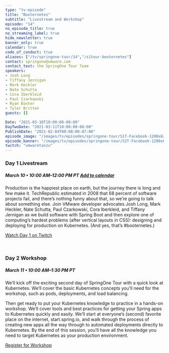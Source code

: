 ```yaml
---
type: "tv-episode"
title: "Booternetes"
subtitle: "Livestream and Workshop"
episode: "14"
no_episode_title: true
no_streaming_label: true
hide_newsletter: true
banner_only: true
calendar: true
code_of_conduct: true
aliases: ["/tv/springone-tour/14","/s1tour-booternetes"]
contact: springone@vmware.com
contact_text: the SpringOne Tour Team
speakers:
- Josh Long
- Tiffany Jernigan
- Mark Heckler
- Nate Schutta
- Cora Iberkleid
- Paul Czarkowski
- Ryan Baxter
- Tyler Britten
guests: []

Date: "2021-03-10T10:00:00-08:00"
DayTwoDate: "2021-03-11T10:00:00-08:00"
PublishDate: "2021-02-04T00:00:00-07:00"
episode_image: "/images/tv/episodes/springone-tour/S1T-Facebook-1200x628-March.png"
episode_banner: "/images/tv/episodes/springone-tour/S1T-Facebook-1200x628-March.png"
twitch: "vmwaretanzu"
---
```



### Day 1 Livestream

<div class='flex align-items-center'>
	<h5>March 10 &bullet; 10:00 AM&ndash;12:00 PM PT
	<strong><a class='ml-3 lightbox' href='#day-1-reminder'><i class='fa fa-calendar-check mr-1'></i>Add to calendar</a></strong></h5>
</div>

Production is the happiest place on earth, but the journey there is long and few make it. TechRepublic estimated in 2008 that 68 percent of software projects fail, and there’s nothing funny about that, so we’re going to talk about something else. Join VMware developer advocates Josh Long, Mark Heckler, Nate Schutta, Paul Czarkowski, Cora Iberkleid, and Tiffany Jernigan as we build software with Spring Boot and then explore one of computing’s hardest problems (after vertical layouts in CSS): designing and deploying for production on Kubernetes. (And yes, that’s #booternetes.)

<a class='btn mt-2' href='https://www.twitch.tv/vmwaretanzu'>Watch Day 1 on Twitch</a>

<div id='day-1-reminder' class='p-5' style='display: none'>
	<h3 class='-text-white mb-3 text-center'>Add to calendar</h3>
  <div class='flex jc-between'>
      <script type="text/javascript">
          cal_single = ics();
          cal_single.addEvent('Booternetes Day 1 on Twitch', 'https://www.twitch.tv/vmwaretanzu', 'Twitch', '03/10/2021 10:00 am PST', '03/10/2021 12:00 pm PST');
      </script>
      <a href="#"
         onclick="javascript:cal_single.download('Booternetes Day 1 on Twitch')"
         class='btn mr-2 mb-2'>Outlook/iCal</a> <a
          href="https://www.google.com/calendar/render?action=TEMPLATE&text=Booternetes+Day+1+on+Twitch&details=https%3A%2F%2Fwww.twitch.tv%2Fvmwaretanzu&location=Twitch&dates=20210310T180000Z%2F20210310T200000Z"
          class='btn mb-2'>Google Calendar</a>
  </div>
</div>
<br>


### Day 2 Workshop

##### March 11 &bullet; 10:00 AM&ndash;1:30 PM PT

We’ll kick off the exciting second day of SpringOne Tour with a quick look at Kubernetes. We’ll cover the basic Kubernetes concepts you’ll need for the workshop, such as pods, deployments, and load balancing.

Then get ready to put your Kubernetes knowledge to practice in a hands-on workshop. We’ll cover tools and best practices for getting your Spring apps to Kubernetes quickly and easily. We’ll start at everyone’s (second) favorite place on the internet, start.spring.io, and walk through the process of creating new apps all the way through to automated deployments directly to Kubernetes. By the end of this session, you’ll have all the knowledge you need to target Kubernetes as your production environment.

<a class='btn mt-2 lightbox' href='#register'>Register for Workshop</a>

<div id="register" class='p-5' style="display:none">
	<h3 class='-text-white mb-3 hide'>Register</h3>
	<script src="https://connect.tanzu.vmware.com/js/forms2/js/forms2.min.js"></script>
	<form id="mktoForm_8081"></form>
	<script>
	  MktoForms2.setOptions({formXDPath : "/rs/pivotal/images/marketo-xdframe-relative.html"});
	  MktoForms2.loadForm("https://connect.tanzu.vmware.com", "625-IUJ-009", 8081, function(form){
			form.onSuccess(function(values, followUpUrl) {
				form.getFormElem().hide();
				$('.hide').hide();
				$('.confirmation').show();
				return false;
			});
	  });
	</script>
	<div class='confirmation' style="display:none">
		<h3 class="-text-white mt-0">Thank you!</h3>
		<p>Join us on March 11 using this link:<br/> <span class='-text-white zoom-link'>https://VMware.zoom.us/j/91830717008?pwd=NjBpbXBKREJDZWV2ZUovZ1ovTGlNQT09</span></p>
		<p>
			<strong>Add this workshop to your calendar:</strong>
			<br/>
			<strong>
	      <script type="text/javascript">
	          cal_single2 = ics();
	          cal_single2.addEvent('Booternetes Day 2 Workshop', 'https://VMware.zoom.us/j/91830717008?pwd=NjBpbXBKREJDZWV2ZUovZ1ovTGlNQT09', 'Zoom', '03/11/2021 10:00 am PST', '03/11/2021 1:30 pm PST');
	      </script>
				<a href="#" onclick="javascript:cal_single2.download('Booternetes Day 2 Workshop')">Outlook/iCal</a>
	      &nbsp;&bullet;&nbsp;
	      <a href="https://www.google.com/calendar/render?action=TEMPLATE&text=Booternetes+Day+2+Workshop&details=https%3A%2F%2FVMware.zoom.us%2Fj%2F91830717008%3Fpwd%3DNjBpbXBKREJDZWV2ZUovZ1ovTGlNQT09&location=Zoom&dates=20210311T180000Z%2F20210311T213000Z">Google</a>
	    </strong>
	  </p>
	</div>
</div>


